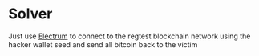 # Solver
Just use [Electrum](https://electrum.org/#download) to connect to the regtest blockchain network using the hacker wallet seed and send all bitcoin back to the victim
